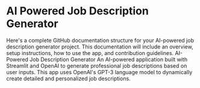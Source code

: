 # AI Powered Job Description Generator
  Here's a complete GitHub documentation structure for your AI-powered job description generator project. This documentation will include an overview, setup instructions, how to use the app, and contribution guidelines.  AI-Powered Job Description Generator An AI-powered application built with Streamlit and OpenAI to generate professional job descriptions based on user inputs. This app uses OpenAI's GPT-3 language model to dynamically create detailed and personalized job descriptions.
